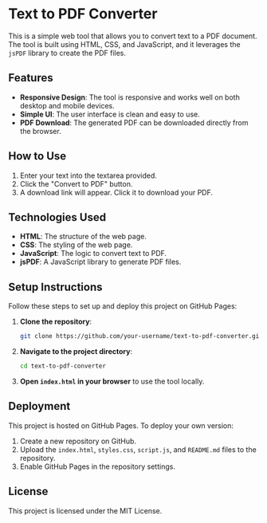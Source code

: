 # Text to PDF Converter

This is a simple web tool that allows you to convert text to a PDF document. The tool is built using HTML, CSS, and JavaScript, and it leverages the `jsPDF` library to create the PDF files.

## Features

- **Responsive Design**: The tool is responsive and works well on both desktop and mobile devices.
- **Simple UI**: The user interface is clean and easy to use.
- **PDF Download**: The generated PDF can be downloaded directly from the browser.

## How to Use

1. Enter your text into the textarea provided.
2. Click the "Convert to PDF" button.
3. A download link will appear. Click it to download your PDF.

## Technologies Used

- **HTML**: The structure of the web page.
- **CSS**: The styling of the web page.
- **JavaScript**: The logic to convert text to PDF.
- **jsPDF**: A JavaScript library to generate PDF files.

## Setup Instructions

Follow these steps to set up and deploy this project on GitHub Pages:

1. **Clone the repository**:
    ```sh
    git clone https://github.com/your-username/text-to-pdf-converter.git
    ```
2. **Navigate to the project directory**:
    ```sh
    cd text-to-pdf-converter
    ```
3. **Open `index.html` in your browser** to use the tool locally.

## Deployment

This project is hosted on GitHub Pages. To deploy your own version:

1. Create a new repository on GitHub.
2. Upload the `index.html`, `styles.css`, `script.js`, and `README.md` files to the repository.
3. Enable GitHub Pages in the repository settings.

## License

This project is licensed under the MIT License.
